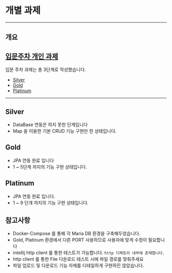 # 개별 과제

----
## 개요
## [입문주차 개인 과제](https://teamsparta.notion.site/2ab3b5b8490c47e7912d865e09343bd7)

입문 주차 과제는 총 3단계로 작성했습니다.
- [Silver](#silver)
- [Gold](#gold)
- [Platinum](#platinum)

----



## Silver

- DataBase 연동은 하지 못한 단계입니다
- Map 을 이용한 기본 CRUD 기능 구현만 한 상태입니다.

## Gold

- JPA 연동 완료 입니다
- 1 ~ 5단계 까지의 기능 구현 상태입니다.

## Platinum

- JPA 연동 완료 입니다.
- 1 ~ 9 단걔 까지의 기능 구현 상태입니다.


## 참고사항
- Docker-Compose 를 통해 각 Maria DB 환경을 구축해두었습니다.
- Gold, Platinum 환경에서 다른 PORT 사용하므로 사용자에 맞게 수정이 필요합니다
- intellij http client 를 통한 테스트가 가능합니다. ``http 디렉토리 내부에 존재합니다.``
- http client 를 통한 File 다운로드 테스트 시에 파일 경로를 맞춰주세요
- 파일 업로드 및 다운로드 기능 자체를 디테일하게 구현하진 않았습니다.